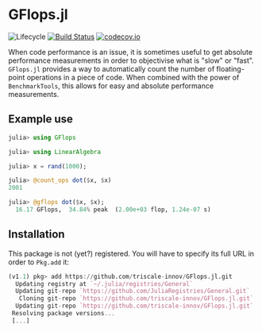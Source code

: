 # GFlops.jl

<!-- ![Lifecycle](https://img.shields.io/badge/lifecycle-maturing-blue.svg) -->
<!-- ![Lifecycle](https://img.shields.io/badge/lifecycle-stable-green.svg) -->
<!-- ![Lifecycle](https://img.shields.io/badge/lifecycle-retired-orange.svg) -->
<!-- ![Lifecycle](https://img.shields.io/badge/lifecycle-archived-red.svg) -->
<!-- ![Lifecycle](https://img.shields.io/badge/lifecycle-dormant-blue.svg) --> 
![Lifecycle](https://img.shields.io/badge/lifecycle-experimental-orange.svg) [![Build Status](https://travis-ci.org/triscale-innov/GFlops.jl.svg?branch=master)](https://travis-ci.org/triscale-innov/GFlops.jl) [![codecov.io](http://codecov.io/github/triscale-innov/GFlops.jl/coverage.svg?branch=master)](http://codecov.io/github/triscale-innov/GFlops.jl?branch=master)

When code performance is an issue, it is sometimes useful to get absolute
performance measurements in order to objectivise what is "slow" or
"fast". `GFlops.jl` provides a way to automatically count the number of
floating-point operations in a piece of code. When combined with the power of
`BenchmarkTools`, this allows for easy and absolute performance measurements.

## Example use

```julia
julia> using GFlops

julia> using LinearAlgebra

julia> x = rand(1000);

julia> @count_ops dot($x, $x)
2001

julia> @gflops dot($x, $x);
  16.17 GFlops,  34.84% peak  (2.00e+03 flop, 1.24e-07 s)
```


## Installation

This package is not (yet?) registered. You will have to specify its full URL in
order to `Pkg.add` it:

```julia
(v1.1) pkg> add https://github.com/triscale-innov/GFlops.jl.git
  Updating registry at `~/.julia/registries/General`
  Updating git-repo `https://github.com/JuliaRegistries/General.git`
   Cloning git-repo `https://github.com/triscale-innov/GFlops.jl.git`
  Updating git-repo `https://github.com/triscale-innov/GFlops.jl.git`
 Resolving package versions...
 [...]
```
